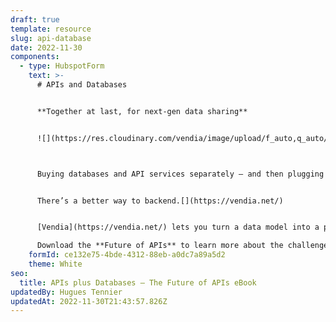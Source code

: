 ```yaml
---
draft: true
template: resource
slug: api-database
date: 2022-11-30
components:
  - type: HubspotForm
    text: >-
      # APIs and Databases


      **Together at last, for next-gen data sharing**


      ![](https://res.cloudinary.com/vendia/image/upload/f_auto,q_auto/c_fill,w_1200/v1669844608/frame_sqytcq.webp)



      Buying databases and API services separately – and then plugging them together yourself is costly, error-prone, time-consuming, and requires a team. To make matters worse, the biggest weakness of API services today is that they can’t “remember” anything, which makes managing shared data even more difficult.


      There’s a better way to backend.[](https://vendia.net/)


      [Vendia](https://vendia.net/) lets you turn a data model into a production-grade, fault-tolerant, scalable, cloud-hosted Smart API in under 10 minutes – with 100% of your database and file storage needs to be included – for no additional effort.

      Download the **Future of APIs** to learn more about the challenges of building modern data-sharing solutions with traditional APIs, and how to overcome them rapidly.
    formId: ce132e75-4bde-4312-88eb-a0dc7a89a5d2
    theme: White
seo:
  title: APIs plus Databases – The Future of APIs eBook
updatedBy: Hugues Tennier
updatedAt: 2022-11-30T21:43:57.826Z
---
```

